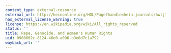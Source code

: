 ```yaml
---
content_type: external-resource
external_url: http://heinonline.org/HOL/Page?handle=hein.journals/hwlj17&div=7&id=&page=&collection=journals
has_external_license_warning: true
license: https://en.wikipedia.org/wiki/All_rights_reserved
status: ''
title: Rape, Genocide, and Women's Human Rights
uid: 0908602c-8124-46e0-a096-b9e0d7c1a792
wayback_url: ''
---
```

